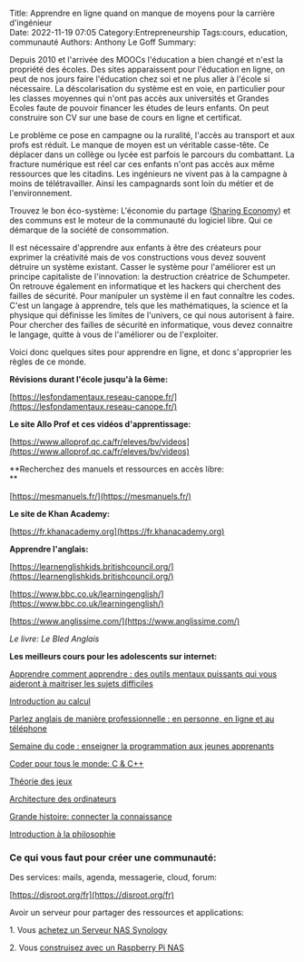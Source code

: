 Title: Apprendre en ligne quand on manque de moyens pour la carrière d'ingénieur  
Date: 2022-11-19 07:05
Category:Entrepreneurship
Tags:cours, education, communauté
Authors: Anthony Le Goff
Summary:



Depuis 2010 et l'arrivée des MOOCs l'éducation a bien changé et n'est la propriété des écoles. Des sites apparaissent pour l'éducation en ligne, on peut de nos jours faire l'éducation chez soi et ne plus aller à l'école si nécessaire. La déscolarisation du système est en voie, en particulier pour les classes moyennes qui n'ont pas accès aux universités et Grandes Ecoles faute de pouvoir financer les études de leurs enfants. On peut construire son CV sur une base de cours en ligne et certificat.  

Le problème ce pose en campagne ou la ruralité, l'accès au transport et aux profs est réduit. Le manque de moyen est un véritable casse-tête. Ce déplacer dans un collège ou lycée est parfois le parcours du combattant. La fracture numérique est réel car ces enfants n'ont pas accès aux même ressources que les citadins. Les ingénieurs ne vivent pas à la campagne à moins de télétravailler. Ainsi les campagnards sont loin du métier et de l'environnement.  

Trouvez le bon éco-système: L'économie du partage ([Sharing Economy](https://fr.wikipedia.org/wiki/%C3%89conomie_collaborative)) et des communs est le moteur de la communauté du logiciel libre. Qui ce démarque de la société de consommation.  

Il est nécessaire d'apprendre aux enfants à être des créateurs pour exprimer la créativité mais de vos constructions vous devez souvent détruire un système existant. Casser le système pour l'améliorer est un principe capitaliste de l'innovation: la destruction créatrice de Schumpeter. On retrouve également en informatique et les hackers qui cherchent des failles de sécurité. Pour manipuler un système il en faut connaître les codes. C'est un langage à apprendre, tels que les mathématiques, la science et la physique qui définisse les limites de l'univers, ce qui nous autorisent à faire. Pour chercher des failles de sécurité en informatique, vous devez connaitre le langage, quitte à vous de l'améliorer ou de l'exploiter.  

Voici donc quelques sites pour apprendre en ligne, et donc s'approprier les règles de ce monde.  

**Révisions durant l'école jusqu'à la 6ème:**  

[https://lesfondamentaux.reseau-canope.fr/](https://lesfondamentaux.reseau-canope.fr/)  

**Le site Allo Prof et ces vidéos d'apprentissage:**  

[https://www.alloprof.qc.ca/fr/eleves/bv/videos](https://www.alloprof.qc.ca/fr/eleves/bv/videos)  

**Recherchez des manuels et ressources en accès libre:  
**

[https://mesmanuels.fr/](https://mesmanuels.fr/)  

**Le site de Khan Academy:**  

[https://fr.khanacademy.org](https://fr.khanacademy.org)  

**Apprendre l'anglais:**  

[https://learnenglishkids.britishcouncil.org/](https://learnenglishkids.britishcouncil.org/)  

[https://www.bbc.co.uk/learningenglish/](https://www.bbc.co.uk/learningenglish/)  

[https://www.anglissime.com/](https://www.anglissime.com/)  

_Le livre: Le Bled Anglais_  

**Les meilleurs cours pour les adolescents sur internet:**  

[Apprendre comment apprendre : des outils mentaux puissants qui vous aideront à maitriser les sujets difficiles](https://www.coursera.org/learn/learning-how-to-learn)  

[Introduction au calcul](https://www.coursera.org/learn/introduction-to-calculus)  

[Parlez anglais de manière professionnelle : en personne, en ligne et au téléphone](https://www.coursera.org/learn/speak-english-professionally)  

[Semaine du code : enseigner la programmation aux jeunes apprenants](https://open.sap.com/courses/acw1-3)  

[Coder pour tous le monde: C & C++](https://www.coursera.org/specializations/coding-for-everyone)  

[Théorie des jeux](https://www.coursera.org/learn/game-theory-1)  

[Architecture des ordinateurs](https://www.coursera.org/learn/comparch)  

[Grande histoire: connecter la connaissance](https://www.coursera.org/learn/big-history)  

[Introduction à la philosophie](https://www.coursera.org/learn/philosophy)  

  

### Ce qui vous faut pour créer une communauté:  

  

Des services: mails, agenda, messagerie, cloud, forum:  

[https://disroot.org/fr](https://disroot.org/fr)  

Avoir un serveur pour partager des ressources et applications:  

1\. Vous [achetez un Serveur NAS Synology](https://www.amazon.fr/s?k=nas+synology+2+baies&s=price-asc-rank&qid=1668837505&sprefix=nas+synology%2Caps%2C95&ref=sr_st_price-asc-rank&ds=v1%3A8NuZMQHTRctTHZDBef5ZF8I4ZiaFSHCJNJuT3PTCYHk)  

2\. Vous [construisez avec un Raspberry Pi NAS](https://www.raspberrypi.com/tutorials/nas-box-raspberry-pi-tutorial/)